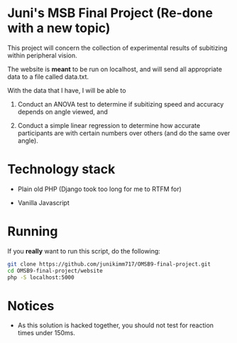 # Juni's MSB Final Project (Re-done with a new topic)

This project will concern the collection of experimental results of subitizing within peripheral
vision.

The website is **meant** to be run on localhost, and will send all appropriate
data to a file called data.txt.

With the data that I have, I will be able to

1. Conduct an ANOVA test to determine if subitizing speed and accuracy depends
   on angle viewed, and

2. Conduct a simple linear regression to determine how accurate participants
   are with certain numbers over others (and do the same over angle).

# Technology stack

- Plain old PHP (Django took too long for me to RTFM for)

- Vanilla Javascript

# Running

If you **really** want to run this script, do the following:

```sh
git clone https://github.com/junikimm717/OMSB9-final-project.git
cd OMSB9-final-project/website
php -S localhost:5000
```

# Notices

- As this solution is hacked together, you should not test for reaction times under 150ms.

